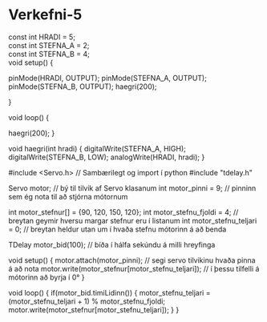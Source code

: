 # Verkefni-5


const int HRADI = 5;     
const int STEFNA_A = 2;     
const int STEFNA_B = 4;     
void setup() {

  pinMode(HRADI, OUTPUT);
  pinMode(STEFNA_A, OUTPUT);
  pinMode(STEFNA_B, OUTPUT);
  haegri(200);
 
}

void loop() {

   haegri(200);
}  

void haegri(int hradi) {
    digitalWrite(STEFNA_A, HIGH);
    digitalWrite(STEFNA_B, LOW);
    analogWrite(HRADI, hradi);
}




#include <Servo.h> // Sambærilegt og import í python
#include "tdelay.h"

Servo motor; // bý til tilvik af Servo klasanum
int motor_pinni = 9; // pinninn sem ég nota til að stjórna mótornum

int motor_stefnur[] = {90, 120, 150, 120}; 
int motor_stefnu_fjoldi = 4; // breytan geymir hversu margar stefnur eru í listanum
int motor_stefnu_teljari = 0; // breytan heldur utan um í hvaða stefnu mótorinn á að benda

TDelay motor_bid(100); // bíða í hálfa sekúndu á milli hreyfinga

void setup() {
  motor.attach(motor_pinni); // segi servo tilvikinu hvaða pinna á að nota
  motor.write(motor_stefnur[motor_stefnu_teljari]); // í þessu tilfelli á mótorinn að byrja í 0°
}

void loop() {
  if(motor_bid.timiLidinn()) {
    motor_stefnu_teljari = (motor_stefnu_teljari + 1) % motor_stefnu_fjoldi;
    motor.write(motor_stefnur[motor_stefnu_teljari]);
  }
}
